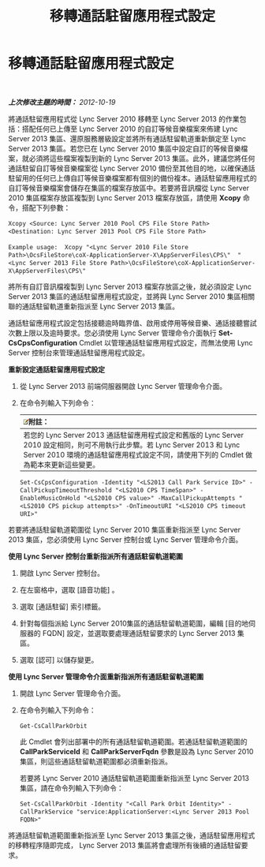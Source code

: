 ﻿---
title: 移轉通話駐留應用程式設定
TOCTitle: 移轉通話駐留應用程式設定
ms:assetid: 23b192d2-93ec-42a8-b175-b6ed502a2c35
ms:mtpsurl: https://technet.microsoft.com/zh-tw/library/JJ687993(v=OCS.15)
ms:contentKeyID: 49889977
ms.date: 08/10/2015
mtps_version: v=OCS.15
ms.translationtype: HT
---

# 移轉通話駐留應用程式設定

 

_**上次修改主題的時間：** 2012-10-19_

將通話駐留應用程式從 Lync Server 2010 移轉至 Lync Server 2013 的作業包括：搭配任何已上傳至 Lync Server 2010 的自訂等候音樂檔案來佈建 Lync Server 2013 集區、還原服務層級設定並將所有通話駐留軌道重新鎖定至 Lync Server 2013 集區。若您已在 Lync Server 2010 集區中設定自訂的等候音樂檔案，就必須將這些檔案複製到新的 Lync Server 2013 集區。此外，建議您將任何通話駐留自訂等候音樂檔案從 Lync Server 2010 備份至其他目的地，以確保通話駐留用的任何已上傳自訂等候音樂檔案都有個別的備份複本。通話駐留應用程式的自訂等候音樂檔案會儲存在集區的檔案存放區中。若要將音訊檔從 Lync Server 2010 集區檔案存放區複製到 Lync Server 2013 檔案存放區，請使用 **Xcopy** 命令，搭配下列參數：

    Xcopy <Source: Lync Server 2010 Pool CPS File Store Path> <Destination: Lync Server 2013 Pool CPS File Store Path>

    Example usage:  Xcopy "<Lync Server 2010 File Store Path>\OcsFileStore\coX-ApplicationServer-X\AppServerFiles\CPS\"  "<Lync Server 2013 File Store Path>\OcsFileStore\coX-ApplicationServer-X\AppServerFiles\CPS\" 

將所有自訂音訊檔複製到 Lync Server 2013 檔案存放區之後，就必須設定 Lync Server 2013 集區的通話駐留應用程式設定，並將與 Lync Server 2010 集區相關聯的通話駐留軌道重新指派至 Lync Server 2013 集區。

通話駐留應用程式設定包括接聽逾時臨界值、啟用或停用等候音樂、通話接聽嘗試次數上限以及逾時要求。您必須使用 Lync Server 管理命令介面執行 **Set-CsCpsConfiguration** Cmdlet 以管理通話駐留應用程式設定，而無法使用 Lync Server 控制台來管理通話駐留應用程式設定。

**重新設定通話駐留應用程式設定**

1.  從 Lync Server 2013 前端伺服器開啟 Lync Server 管理命令介面。

2.  在命令列輸入下列命令：
    
    <table>
    <thead>
    <tr class="header">
    <th><img src="images/Gg398811.note(OCS.15).gif" title="note" alt="note" />附註：</th>
    </tr>
    </thead>
    <tbody>
    <tr class="odd">
    <td>若您的 Lync Server 2013 通話駐留應用程式設定和舊版的 Lync Server 2010 設定相同，則可不用執行此步驟。若 Lync Server 2013 和 Lync Server 2010 環境的通話駐留應用程式設定不同，請使用下列的 Cmdlet 做為範本來更新這些變更。</td>
    </tr>
    </tbody>
    </table>
    
        Set-CsCpsConfiguration -Identity "<LS2013 Call Park Service ID>" -CallPickupTimeoutThreshold "<LS2010 CPS TimeSpan>" -EnableMusicOnHold "<LS2010 CPS value>" -MaxCallPickupAttempts "<LS2010 CPS pickup attempts>" -OnTimeoutURI "<LS2010 CPS timeout URI>"

若要將通話駐留軌道範圍從 Lync Server 2010 集區重新指派至 Lync Server 2013 集區，您必須使用 Lync Server 控制台或 Lync Server 管理命令介面。

**使用 Lync Server 控制台重新指派所有通話駐留軌道範圍**

1.  開啟 Lync Server 控制台。

2.  在左窗格中，選取 \[語音功能\] 。

3.  選取 \[通話駐留\] 索引標籤。

4.  針對每個指派給 Lync Server 2010集區的通話駐留軌道範圍，編輯 \[目的地伺服器的 FQDN\] 設定，並選取要處理通話駐留要求的 Lync Server 2013 集區。

5.  選取 \[認可\] 以儲存變更。

**使用 Lync Server 管理命令介面重新指派所有通話駐留軌道範圍**

1.  開啟 Lync Server 管理命令介面。

2.  在命令列輸入下列命令：
    
        Get-CsCallParkOrbit
    
    此 Cmdlet 會列出部署中的所有通話駐留軌道範圍。若通話駐留軌道範圍的 **CallParkServiceId** 和 **CallParkServerFqdn** 參數是設為 Lync Server 2010 集區，則這些通話駐留軌道範圍都必須重新指派。
    
    若要將 Lync Server 2010 通話駐留軌道範圍重新指派至 Lync Server 2013 集區，請在命令列輸入下列命令：
    
        Set-CsCallParkOrbit -Identity "<Call Park Orbit Identity>" -CallParkService "service:ApplicationServer:<Lync Server 2013 Pool FQDN>"

將通話駐留軌道範圍重新指派至 Lync Server 2013 集區之後，通話駐留應用程式的移轉程序隨即完成， Lync Server 2013 集區將會處理所有後續的通話駐留要求。

